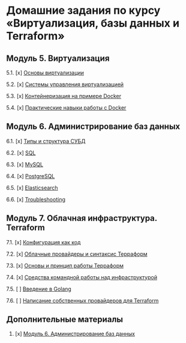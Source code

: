 # Домашние задания по курсу «Виртуализация, базы данных и Terraform»



## Модуль 5. Виртуализация

5.1. [x] [Основы виртуализации](https://github.com/netology-code/virt-homeworks/tree/master/05-virt-01-basics)

5.2. [x] [Системы управления виртуализацией](https://github.com/netology-code/virt-homeworks/tree/master/05-virt-02-control-systems)

5.3. [x] [Контейнеризация на примере Docker](https://github.com/netology-code/virt-homeworks/tree/master/05-virt-03-docker-usage)

5.4. [x] [Практические навыки работы с Docker](https://github.com/netology-code/virt-homeworks/tree/master/05-virt-04-docker-practical-skills)

## Модуль 6. Администрирование баз данных

6.1. [x] [Типы и структура СУБД](https://github.com/netology-code/virt-homeworks/tree/master/06-db-01-basics)

6.2. [x] [SQL](https://github.com/netology-code/virt-homeworks/tree/master/06-db-02-sql)

6.3. [x] [MySQL](https://github.com/netology-code/virt-homeworks/tree/master/06-db-03-mysql)

6.4. [x] [PostgreSQL](https://github.com/netology-code/virt-homeworks/tree/master/06-db-04-postgresql)

6.5. [x] [Elasticsearch](https://github.com/netology-code/virt-homeworks/tree/master/06-db-05-elasticsearch)

6.6. [x] [Troubleshooting](https://github.com/netology-code/virt-homeworks/tree/master/06-db-06-troobleshooting)


## Модуль 7. Облачная инфраструктура. Terraform

7.1. [x] [Конфигурация как код](07-terraform-01-intro) 

7.2. [x] [Облачные провайдеры и синтаксис Терраформ](07-terraform-02-syntax)

7.3. [x] [Основы и принцип работы Терраформ](07-terraform-03-basic)

7.4. [x] [Средства командной работы над инфраструктурой](07-terraform-04-teamwork)

7.5. [ ] [Введение в Golang](07-terraform-05-golang)

7.6. [ ] [Написание собственных провайдеров для Terraform](07-terraform-06-providers)

## Дополнительные материалы

1. [x] [Модуль 6. Администрирование баз данных](https://github.com/netology-code/virt-homeworks/tree/master/additional)
